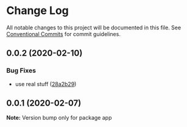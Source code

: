 # Change Log

All notable changes to this project will be documented in this file.
See [Conventional Commits](https://conventionalcommits.org) for commit guidelines.

## 0.0.2 (2020-02-10)


### Bug Fixes

* use real stuff ([28a2b29](https://github.com/rfoel/run/commit/28a2b29df019435aa27d7373c151bf08c55bda97))





## 0.0.1 (2020-02-07)

**Note:** Version bump only for package app
